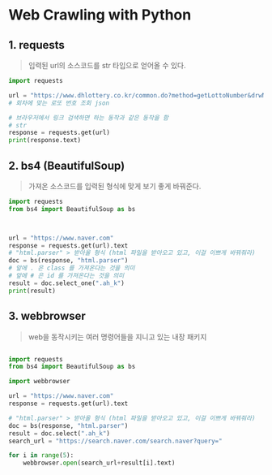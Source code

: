 # Web Crawling with Python

## 1. requests

> 입력된  url의 소스코드를 str 타입으로 얻어올 수 있다.

```python
import requests

url = "https://www.dhlottery.co.kr/common.do?method=getLottoNumber&drwNo=836"
# 회차에 맞는 로또 번호 조회 json

# 브라우저에서 링크 검색하면 하는 동작과 같은 동작을 함
# str
response = requests.get(url)
print(response.text)
```



## 2. bs4 (BeautifulSoup)

> 가져온 소스코드를 입력된 형식에 맞게 보기 좋게 바꿔준다.

```python
import requests
from bs4 import BeautifulSoup as bs



url = "https://www.naver.com"
response = requests.get(url).text
# "html.parser" > 받아올 형식 (html 파일을 받아오고 있고, 이걸 이쁘게 바꿔줘라)
doc = bs(response, "html.parser")
# 앞에 . 은 class 를 가져온다는 것을 의미
# 앞에 # 은 id 를 가져온다는 것을 의미
result = doc.select_one(".ah_k")
print(result)
```



## 3. webbrowser

> web을 동작시키는 여러 명령어들을 지니고 있는 내장 패키지

```python

import requests 
from bs4 import BeautifulSoup as bs

import webbrowser

url = "https://www.naver.com"
response = requests.get(url).text

# "html.parser" > 받아올 형식 (html 파일을 받아오고 있고, 이걸 이쁘게 바꿔줘라)
doc = bs(response, "html.parser")
result = doc.select(".ah_k")
search_url = "https://search.naver.com/search.naver?query="

for i in range(5):
    webbrowser.open(search_url+result[i].text)
```

